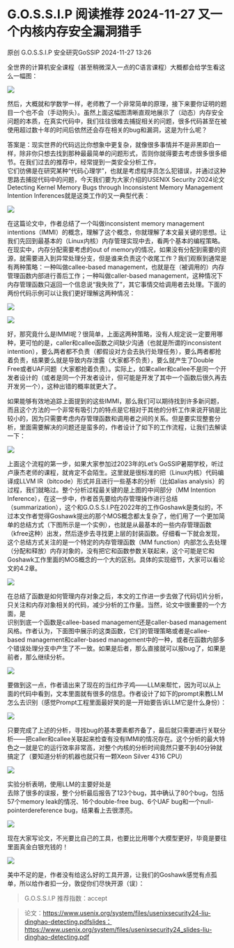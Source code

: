 #  G.O.S.S.I.P 阅读推荐 2024-11-27 又一个内核内存安全漏洞猎手   
原创 G.O.S.S.I.P  安全研究GoSSIP   2024-11-27 13:26  
  
全世界的计算机安全课程（甚至稍微深入一点的C语言课程）大概都会给学生看这么一幅图：  
  
![](https://mmbiz.qpic.cn/sz_mmbiz_png/uicdfzKrO21F34YeBNbWPJTuZXroiaAWqRTDYuf2kvUA7lgpQFmFwjShEicx1iaQxD7eAkb8fqEjsPMKokicTVwLFMw/640?wx_fmt=png&from=appmsg "")  
  
然后，大概就和学数学一样，老师教了一个非常简单的原理，接下来要你证明的题目一个也不会（手动狗头）。虽然上面这幅图清晰直观地展示了（动态）内存安全问题的本质，在真实代码中，我们往往很难去捕捉相关的问题，很多代码甚至在被使用超过数十年的时间后依然还会存在相关的bug和漏洞，这是为什么呢？  
  
答案是：现实世界的代码远比你想象中更复杂，就像很多事情并不是非黑即白一样，除非你只想去找到那种最最简单的问题形式，否则你就得要去考虑很多很多细节。在我们过去的推荐中，经常提到一类安全分析工作，  
它们彷佛是在研究某种“代码心理学”，也就是考虑程序员怎么犯错误，并通过这种思路去捕捉代码中的问题，今天我们要为大家介绍的USENIX Security 2024论文Detecting Kernel Memory Bugs through Inconsistent Memory Management Intention Inferences就是这类工作的又一典型代表：  
  
![](https://mmbiz.qpic.cn/sz_mmbiz_png/uicdfzKrO21F34YeBNbWPJTuZXroiaAWqRUcnFqUZgHM14qcev0Iibkbr198YSdVO3ia665tBxczuicINRYu4cG5DWg/640?wx_fmt=png&from=appmsg "")  
  
在这篇论文中，作者总结了一个叫做inconsistent memory management intentions（IMMI）的概念，理解了这个概念，你就理解了本文最关键的思想。让我们先回到最基本的（Linux内核）内存管理实现中去，看两个基本的编程策略。在现实中，内存分配需要考虑的out of memory的情况，如果没有分配到需要的资源，就需要进入到异常处理分支，但是谁来负责这个收尾工作？我们观察到通常是有两种策略：一种叫做callee-based management，也就是在（被调用的）内存管理函数内部进行善后工作；一种叫做caller-based management，这种情况下内存管理函数只返回一个信息说“我失败了”，其它事情交给调用者去处理。下面的两份代码示例可以让我们更好理解这两种情况：  
  
![](https://mmbiz.qpic.cn/sz_mmbiz_png/uicdfzKrO21F34YeBNbWPJTuZXroiaAWqReA591OwiaUMJjvZFOgsTicEuPBQdd5yLb5f6bYriaXibRkanwich5rMfGrA/640?wx_fmt=png&from=appmsg "")  
  
![](https://mmbiz.qpic.cn/sz_mmbiz_png/uicdfzKrO21F34YeBNbWPJTuZXroiaAWqRibJkLzqE1bloqkyWHdE0czJkfOzaBFzQKs2mvweibTbfvYlt487sGe2A/640?wx_fmt=png&from=appmsg "")  
  
好，那究竟什么是IMMI呢？很简单，上面这两种策略，没有人规定说一定要用哪种，更可怕的是，caller和callee函数之间缺少沟通（也就是所谓的inconsistent intention），要么两者都不负责（都假设对方会去执行处理任务），要么两者都抢着负责，结果要么就是导致内存泄露（大家都不负责），要么就产生了Double Free或者UAF问题（大家都抢着负责）。实际上，如果caller和callee不是同一个开发者设计的（或者是同一个开发者设计，但可能是开发了其中一个函数后很久再去开发另一个），这种出错的概率就更大了。  
  
如果能够有效地追踪上面提到的这些IMMI，那么我们可以期待找到许多新问题，而且这个方法的一个非常有吸引力的特点是它相对于其他的分析工作来说开销是比较小的，因为只需要考虑内存管理函数和调用者之间的关系。但是要实现整套分析，里面需要解决的问题还是蛮多的，作者设计了如下的工作流程，让我们去解读一下：  
  
![](https://mmbiz.qpic.cn/sz_mmbiz_png/uicdfzKrO21F34YeBNbWPJTuZXroiaAWqRgkTYiaQd1XDAEh2kjoVELIRRJzpyJbxNJKX1Cx57gibdepwEjvJLfUEA/640?wx_fmt=png&from=appmsg "")  
  
上面这个流程的第一步，如果大家参加过2023年的Let’s GoSSIP暑期学校，听过卢康杰老师的课程，就肯定不会陌生。这里就是很标准的把（Linux内核）代码编译成LLVM IR（bitcode）形式并且进行一些基本的分析（比如alias analysis）的过程，我们就略过。整个分析过程最关键的是上图的中间部分（MM Intention Inference），在这一步中，作者首先要给内存管理操作进行总结（summarization），这个和G.O.S.S.I.P在2022年的工作Goshawk是类似的，不过本文作者觉得Goshawk提出的那个MOS概念都太复杂了，他们用了一个更加简单的总结方式（下图所示是一个实例），也就是从最基本的一些内存管理函数（kfree这种）出发，然后逐步去寻找更上层的封装函数。仔细看一下就会发现，这个总结方式关注的是一个特定的内存管理函数（MM function）内部怎么去处理（分配和释放）内存对象的，没有把它和函数参数关联起来，这个可能是它和Goshawk工作里面的MOS概念的一个大的区别。具体的实现细节，大家可以看论文的4.2章。  
  
![](https://mmbiz.qpic.cn/sz_mmbiz_png/uicdfzKrO21F34YeBNbWPJTuZXroiaAWqRM7HBpxtbPb5QbN4djgSYAffdMgAEkzMZDJHJWte2IicfUPt5RJgFraw/640?wx_fmt=png&from=appmsg "")  
  
在总结了函数是如何管理内存对象之后，本文的工作进一步去做了代码切片分析，只关注和内存对象相关的代码，减少分析的工作量。当然，论文中很重要的一个方面，是  
识别到底一个函数是callee-based management还是caller-based management风格。作者认为，下面图中展示的这类函数，它们的管理策略或者是callee-based management和caller-based management中的一种，或者在函数内部多个错误处理分支中产生了不一致。如果是后者，那么直接就可以报bug了，如果是前者，那么继续分析。  
  
![](https://mmbiz.qpic.cn/sz_mmbiz_png/uicdfzKrO21F34YeBNbWPJTuZXroiaAWqRnenGUHDQQqGwKbictayKFMrIXJVmXHxVDGN9FP2I2HPKm5mB5JhtmrQ/640?wx_fmt=png&from=appmsg "")  
  
要做到这一点，作者请出来了现在的当红炸子鸡——LLM来帮忙，因为可以从上面的代码中看到，文本里面就有很多的信息。作者设计了如下的prompt来教LLM怎么去识别（感觉Prompt工程里面最好笑的是一开始要告诉LLM它是什么身份）：  
  
![](https://mmbiz.qpic.cn/sz_mmbiz_png/uicdfzKrO21F34YeBNbWPJTuZXroiaAWqRQmKKQcK5OWicmHyicUdequStKBRD0jCKZ4u3K2kmFZ0obu5O0B0GY64Q/640?wx_fmt=png&from=appmsg "")  
  
只要完成了上述的分析，寻找bug的基本要素都齐备了，最后就只需要进行关联分析——把caller和callee关联起来检查有没有IMMI的情况存在。这个分析的最大特色之一就是它的运行效率非常高，对整个内核的分析时间竟然只要不到40分钟就搞定了（要知道分析的机器也就只有一颗Xeon Silver 4316 CPU）  
  
![](https://mmbiz.qpic.cn/sz_mmbiz_png/uicdfzKrO21F34YeBNbWPJTuZXroiaAWqRLyjRgpicsueDqLm9mn2OLhSWKSLYP7GTcIxtkHKiaGpQibsTDGkmxaBWw/640?wx_fmt=png&from=appmsg "")  
  
实验分析表明，使用LLM的主要好处是  
去除了很多的误报，整个分析最后报告了123个bug，其中确认了80个bug，包括57个memory leak的情况、16个double-free bug、6个UAF bug和一个null-pointerdereference bug，结果看上去很漂亮。  
  
![](https://mmbiz.qpic.cn/sz_mmbiz_png/uicdfzKrO21F34YeBNbWPJTuZXroiaAWqRJRhJqYYwgMdddiatBbyuN5JXRHyk5Bqqu1e0tywyFtA8kaQ968hvicBw/640?wx_fmt=png&from=appmsg "")  
  
现在大家写论文，不光要比自己的工具，也要比比用哪个大模型更好，毕竟是要往里面真金白银充钱的！  
  
![](https://mmbiz.qpic.cn/sz_mmbiz_png/uicdfzKrO21F34YeBNbWPJTuZXroiaAWqRtRxXWefMUrA0bWEib1wfFOG4Z5ZzdbBRw4nnMpQ4SShW6cqnJ7Pt4Tg/640?wx_fmt=png&from=appmsg "")  
  
美中不足的是，作者没有给这么好的工具开源，让我们的Goshawk感觉有点孤单，所以给作者扣一分，敦促你们尽快开源（误）：  
> G.O.S.S.I.P 推荐指数：accept  
  
> 论文：https://www.usenix.org/system/files/usenixsecurity24-liu-dinghao-detecting.pdfslides：https://www.usenix.org/system/files/usenixsecurity24_slides-liu-dinghao-detecting.pdf  
>   
  
  
  
